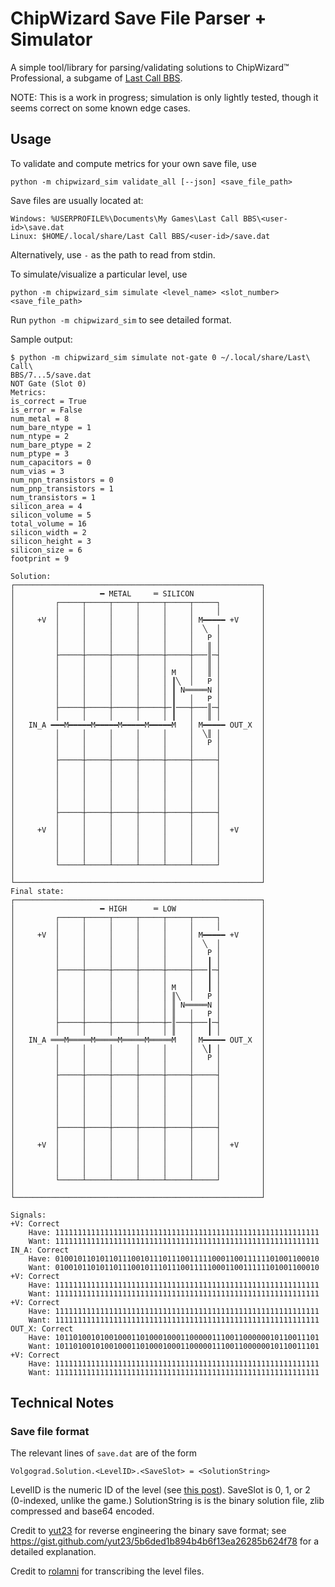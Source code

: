 # ChipWizard Save File Parser + Simulator

A simple tool/library for parsing/validating solutions to ChipWizard™ Professional,
a subgame of [Last Call BBS](https://zachtronics.com/last-call-bbs/).

NOTE: This is a work in progress; simulation is only lightly tested, though it
seems correct on some known edge cases.

## Usage

To validate and compute metrics for your own save file, use
```
python -m chipwizard_sim validate_all [--json] <save_file_path>
```
Save files are usually located at:
```
Windows: %USERPROFILE%\Documents\My Games\Last Call BBS\<user-id>\save.dat
Linux: $HOME/.local/share/Last Call BBS/<user-id>/save.dat
```
Alternatively, use `-` as the path to read from stdin.

To simulate/visualize a particular level, use
```
python -m chipwizard_sim simulate <level_name> <slot_number> <save_file_path>
```
Run `python -m chipwizard_sim` to see detailed format.

Sample output:

```
$ python -m chipwizard_sim simulate not-gate 0 ~/.local/share/Last\ Call\
BBS/7...5/save.dat
NOT Gate (Slot 0)
Metrics:
is_correct = True
is_error = False
num_metal = 8
num_bare_ntype = 1
num_ntype = 2
num_bare_ptype = 2
num_ptype = 3
num_capacitors = 0
num_vias = 3
num_npn_transistors = 0
num_pnp_transistors = 1
num_transistors = 1
silicon_area = 4
silicon_volume = 5
total_volume = 16
silicon_width = 2
silicon_height = 3
silicon_size = 6
footprint = 9

Solution:
┌───────────────────────────────────────────────────────┐
│                   ━ METAL     ═ SILICON               │
│         ┌─────┬─────┬─────┬─────┬─────┬─────┐         │
│         │     │     │     │     │     │     │         │
│     +V  │     │     │     │     │     │ M━━━━━ +V     │
│         │     │     │     │     │     │  ╲  │         │
│         │     │     │     │     │     │   P │         │
│         │     │     │     │     │     │   ║ │         │
│         ├─────┼─────┼─────┼─────┼─────┼───║─┤         │
│         │     │     │     │     │     │   ║ │         │
│         │     │     │     │     │ M   │   ║ │         │
│         │     │     │     │     │ ┃╲  │   P │         │
│         │     │     │     │     │ ┃ N═════N │         │
│         │     │     │     │     │ ┃   │   P │         │
│         ├─────┼─────┼─────┼─────┼─┃───┼───║─┤         │
│         │     │     │     │     │ ┃   │   ║ │         │
│   IN_A ━━━M━━━━━M━━━━━M━━━━━M━━━━━M   │ M━━━━━ OUT_X  │
│         │     │     │     │     │     │  ╲║ │         │
│         │     │     │     │     │     │   P │         │
│         │     │     │     │     │     │     │         │
│         ├─────┼─────┼─────┼─────┼─────┼─────┤         │
│         │     │     │     │     │     │     │         │
│         │     │     │     │     │     │     │         │
│         │     │     │     │     │     │     │         │
│         │     │     │     │     │     │     │         │
│         │     │     │     │     │     │     │         │
│         ├─────┼─────┼─────┼─────┼─────┼─────┤         │
│         │     │     │     │     │     │     │         │
│     +V  │     │     │     │     │     │     │  +V     │
│         │     │     │     │     │     │     │         │
│         │     │     │     │     │     │     │         │
│         │     │     │     │     │     │     │         │
│         └─────┴─────┴─────┴─────┴─────┴─────┘         │
│                                                       │
└───────────────────────────────────────────────────────┘
Final state:
┌───────────────────────────────────────────────────────┐
│                   ━ HIGH      ═ LOW                   │
│         ┌─────┬─────┬─────┬─────┬─────┬─────┐         │
│         │     │     │     │     │     │     │         │
│     +V  │     │     │     │     │     │ M━━━━━ +V     │
│         │     │     │     │     │     │  ╲  │         │
│         │     │     │     │     │     │   P │         │
│         │     │     │     │     │     │   ┃ │         │
│         ├─────┼─────┼─────┼─────┼─────┼───┃─┤         │
│         │     │     │     │     │     │   ┃ │         │
│         │     │     │     │     │ M   │   ┃ │         │
│         │     │     │     │     │ ║╲  │   P │         │
│         │     │     │     │     │ ║ N═════N │         │
│         │     │     │     │     │ ║   │   P │         │
│         ├─────┼─────┼─────┼─────┼─║───┼───┃─┤         │
│         │     │     │     │     │ ║   │   ┃ │         │
│   IN_A ═══M═════M═════M═════M═════M   │ M━━━━━ OUT_X  │
│         │     │     │     │     │     │  ╲┃ │         │
│         │     │     │     │     │     │   P │         │
│         │     │     │     │     │     │     │         │
│         ├─────┼─────┼─────┼─────┼─────┼─────┤         │
│         │     │     │     │     │     │     │         │
│         │     │     │     │     │     │     │         │
│         │     │     │     │     │     │     │         │
│         │     │     │     │     │     │     │         │
│         │     │     │     │     │     │     │         │
│         ├─────┼─────┼─────┼─────┼─────┼─────┤         │
│         │     │     │     │     │     │     │         │
│     +V  │     │     │     │     │     │     │  +V     │
│         │     │     │     │     │     │     │         │
│         │     │     │     │     │     │     │         │
│         │     │     │     │     │     │     │         │
│         └─────┴─────┴─────┴─────┴─────┴─────┘         │
│                                                       │
└───────────────────────────────────────────────────────┘

Signals:
+V: Correct
    Have: 11111111111111111111111111111111111111111111111111111111111
    Want: 11111111111111111111111111111111111111111111111111111111111
IN_A: Correct
    Have: 01001011010110111001011101110011111000110011111101001100010
    Want: 01001011010110111001011101110011111000110011111101001100010
+V: Correct
    Have: 11111111111111111111111111111111111111111111111111111111111
    Want: 11111111111111111111111111111111111111111111111111111111111
+V: Correct
    Have: 11111111111111111111111111111111111111111111111111111111111
    Want: 11111111111111111111111111111111111111111111111111111111111
OUT_X: Correct
    Have: 10110100101001000110100010001100000111001100000010110011101
    Want: 10110100101001000110100010001100000111001100000010110011101
+V: Correct
    Have: 11111111111111111111111111111111111111111111111111111111111
    Want: 11111111111111111111111111111111111111111111111111111111111
```

## Technical Notes

### Save file format

The relevant lines of `save.dat` are of the form
```
Volgograd.Solution.<LevelID>.<SaveSlot> = <SolutionString>
```
LevelID is the numeric ID of the level (see [this post](https://old.reddit.com/r/lastcallbbs/comments/wkgg96/comment/ijn4oo9/)).
SaveSlot is 0, 1, or 2 (0-indexed, unlike the game.)
SolutionString is is the binary solution file, zlib compressed and base64 encoded.

Credit to [yut23](https://github.com/yut23) for reverse engineering the binary
save format; see
<https://gist.github.com/yut23/5b6ded1b894b4b6f13ea26285b624f78> for a detailed
explanation.

Credit to [rolamni](https://www.reddit.com/u/rolamni) for transcribing the level files.
